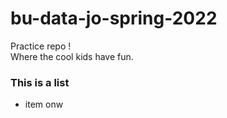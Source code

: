 # bu-data-jo-spring-2022
Practice repo ! <br>
Where the cool kids have fun.
### This is a list
* item onw
